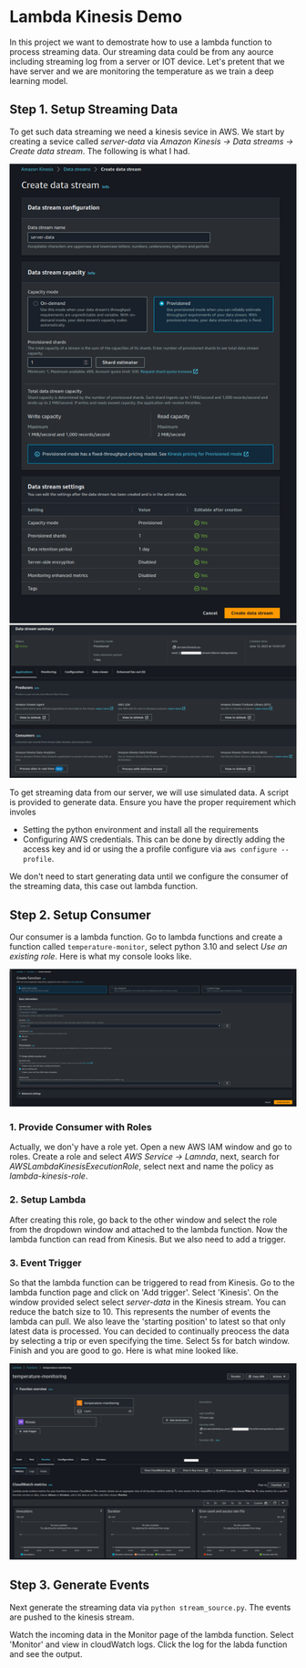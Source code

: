 # Lambda Kinesis Demo

In this project we want to demostrate how to use a lambda function to process streaming data. Our streaming data could be from any aource including streaming log from a server or IOT device. Let's pretent that we have server and we are monitoring the temperature as we train a deep learning model.

## Step 1. Setup Streaming Data

To get such data streaming we need a kinesis sevice in AWS. We start by creating a sevice called _server-data_ via _Amazon Kinesis -> Data streams -> Create data stream_. The following is what I had.

![Filling the info](images/kinesis-console-start.png)
![Running sevice](images/kinesis-console-active.png)

To get streaming data from our server, we will use simulated data. A script is provided to generate data. Ensure you have the proper requirement which involes

- Setting the python environment and install all the requirements
- Configuring AWS credentials. This can be done by directly adding the access key and id or using the a profile configure via `aws configure --profile`.

We don't need to start generating data until we configure the consumer of the streaming data, this case out lambda function.

## Step 2. Setup Consumer

Our consumer is a lambda function. Go to lambda functions and create a function called `temperature-monitor`, select python 3.10 and select _Use an existing role_. Here is what my console looks like.

![Lambda console](images/lambda-console.png)

### 1. Provide Consumer with Roles

Actually, we don'y have a role yet. Open a new AWS IAM window and go to roles. Create a role and select _AWS Service -> Lamnda_, next, search for _AWSLambdaKinesisExecutionRole_, select next and name the policy as _lambda-kinesis-role_.

### 2. Setup Lambda

After creating this role, go back to the other window and select the role from the dropdown window and attached to the lambda function. Now the lambda function can read from Kinesis. But we also need to add a trigger.

### 3. Event Trigger

So that the lambda function can be triggered to read from Kinesis. Go to the lambda function page and click on 'Add trigger'. Select 'Kinesis'. On the window provided select select _server-data_ in the Kinesis stream. You can reduce the batch size to 10. This represents the number of events the lambda can pull. We also leave the 'starting position' to latest so that only latest data is processed. You can decided to continually preocess the data by selecting a trip or even specifying the time. Select 5s for batch window. Finish and you are good to go. Here is what mine looked like.

![](images/lambda-console-finished.png)

## Step 3. Generate Events

Next generate the streaming data via
`python stream_source.py`. The events are pushed to the kinesis stream.

Watch the incoming data in the Monitor page of the lambda function. Select 'Monitor' and view in cloudWatch logs. Click the log for the labda function and see the output.
